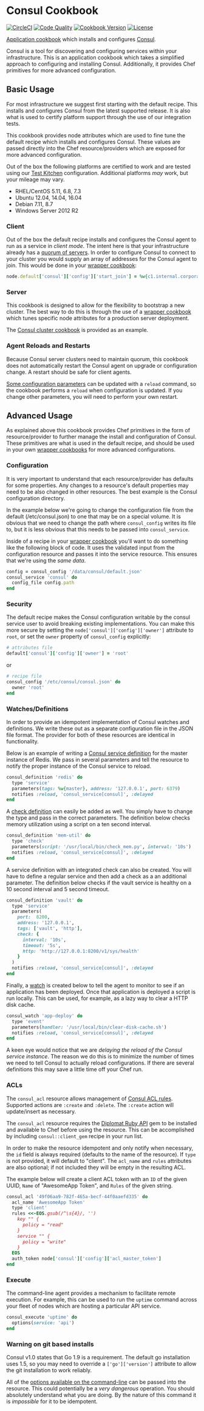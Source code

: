 # Consul Cookbook
[![CircleCI](https://circleci.com/gh/sous-chefs/consul.svg?style=svg)](https://circleci.com/gh/sous-chefs/consul)
[![Code Quality](https://img.shields.io/codeclimate/github/johnbellone/consul-cookbook.svg)](https://codeclimate.com/github/johnbellone/consul-cookbook)
[![Cookbook Version](https://img.shields.io/cookbook/v/consul.svg)](https://supermarket.chef.io/cookbooks/consul)
[![License](https://img.shields.io/badge/license-Apache_2-blue.svg)](https://www.apache.org/licenses/LICENSE-2.0)

[Application cookbook][0] which installs and configures [Consul][1].

Consul is a tool for discovering and configuring services within your
infrastructure. This is an application cookbook which takes a
simplified approach to configuring and installing
Consul. Additionally, it provides Chef primitives for more advanced
configuration.

## Basic Usage
For most infrastructure we suggest first starting with the default
recipe. This installs and configures Consul from the latest supported
release. It is also what is used to certify platform support through
the use of our integration tests.

This cookbook provides node attributes which are used to fine tune
the default recipe which installs and configures Consul. These values
are passed directly into the Chef resource/providers which are exposed
for more advanced configuration.

Out of the box the following platforms are certified to work and are
tested using our [Test Kitchen][8] configuration. Additional platforms
_may_ work, but your mileage may vary.

- RHEL/CentOS 5.11, 6.8, 7.3
- Ubuntu 12.04, 14.04, 16.04
- Debian 7.11, 8.7
- Windows Server 2012 R2

### Client
Out of the box the default recipe installs and configures the Consul
agent to run as a service in _client mode_. The intent here is that
your infrastructure already has a [quorum of servers][13]. In order
to configure Consul to connect to your cluster you would supply an
array of addresses for the Consul agent to join. This would be done
in your [wrapper cookbook][2]:
```ruby
node.default['consul']['config']['start_join'] = %w{c1.internal.corporate.com c2.internal.corporate.com c3.internal.corporate.com}
```

### Server
This cookbook is designed to allow for the flexibility to bootstrap a
new cluster. The best way to do this is through the use of a
[wrapper cookbook][2] which tunes specific node attributes for a
production server deployment.

The [Consul cluster cookbook][14] is provided as an example.

### Agent Reloads and Restarts

Because Consul server clusters need to maintain quorum, this cookbook does not
automatically restart the Consul agent on upgrade or configuration change.
A restart should be safe for client agents.

[Some configuration parameters][17] can be updated with a `reload` command, so the
cookbook performs a `reload` when configuration is updated. If you change other
parameters, you will need to perform your own restart.

## Advanced Usage
As explained above this cookbook provides Chef primitives in the form
of resource/provider to further manage the install and configuration
of Consul. These primitives are what is used in the default recipe,
and should be used in your own [wrapper cookbooks][2] for more
advanced configurations.

### Configuration
It is very important to understand that each resource/provider has
defaults for some properties. Any changes to a resource's default
properties may need to be also changed in other resources. The best
example is the Consul configuration directory.

In the example below we're going to change the configuration file from
the default (/etc/consul.json) to one that may be on a special volume.
It is obvious that we need to change the path where `consul_config`
writes its file to, but it is less obvious that this needs to be
passed into `consul_service`.

Inside of a recipe in your [wrapper cookbook][2] you'll want to do
something like the following block of code. It uses the validated
input from the configuration resource and passes it into the service
resource. This ensures that we're using the _same data_.
```ruby
config = consul_config '/data/consul/default.json'
consul_service 'consul' do
  config_file config.path
end
```

### Security
The default recipe makes the Consul configuration writable by the consul service
user to avoid breaking existing implementations. You can make this more secure
by setting the `node['consul']['config']['owner']` attribute to `root`, or set
the `owner` property of `consul_config` explicitly:

```ruby
# attributes file
default['consul']['config']['owner'] = 'root'
```
or
```ruby
# recipe file
consul_config '/etc/consul/consul.json' do
  owner 'root'
end
```

### Watches/Definitions
In order to provide an idempotent implementation of Consul
watches and definitions. We write these out as
a separate configuration file in the JSON file format. The provider
for both of these resources are identical in functionality.

Below is an example of writing a [Consul service definition][10] for
the master instance of Redis. We pass in several parameters and tell
the resource to notify the proper instance of the Consul service to
reload.
```ruby
consul_definition 'redis' do
  type 'service'
  parameters(tags: %w{master}, address: '127.0.0.1', port: 6379)
  notifies :reload, 'consul_service[consul]', :delayed
end
```

A [check definition][11] can easily be added as well. You simply have
to change the type and pass in the correct parameters. The definition
below checks memory utilization using a script on a ten second interval.
```ruby
consul_definition 'mem-util' do
  type 'check'
  parameters(script: '/usr/local/bin/check_mem.py', interval: '10s')
  notifies :reload, 'consul_service[consul]', :delayed
end
```

A service definition with an integrated check can also be created. You will have to define a regular service and then add a check as a an additional parameter. The definition below checks if the vault service is healthy on a 10 second interval and 5 second timeout.
```ruby
consul_definition 'vault' do
  type 'service'
  parameters(
    port:  8200,
    address: '127.0.0.1',
    tags: ['vault', 'http'],
    check: {
      interval: '10s',
      timeout: '5s',
      http: 'http://127.0.0.1:8200/v1/sys/health'
    }
  )
  notifies :reload, 'consul_service[consul]', :delayed
end
```

Finally, a [watch][9] is created below to tell the agent to monitor to
see if an application has been deployed. Once that application is
deployed a script is run locally. This can be used, for example, as a
lazy way to clear a HTTP disk cache.
```ruby
consul_watch 'app-deploy' do
  type 'event'
  parameters(handler: '/usr/local/bin/clear-disk-cache.sh')
  notifies :reload, 'consul_service[consul]', :delayed
end
```

A keen eye would notice that we are _delaying the reload of the Consul
service instance_. The reason we do this is to minimize the number of
times we need to tell Consul to actually reload configurations. If
there are several definitions this may save a little time off your
Chef run.

### ACLs
The `consul_acl` resource allows management of [Consul ACL rules][15]. Supported
actions are `:create` and `:delete`. The `:create` action will update/insert
as necessary.

The `consul_acl` resource requires the [Diplomat Ruby API][16] gem to be
installed and available to Chef before using the resource. This can be
accomplished by including `consul::client_gem` recipe in your run list.

In order to make the resource idempotent and only notify when necessary, the
`id` field is always required (defaults to the name of the resource).
If `type` is not provided, it will default to "client". The `acl_name`
and `rules` attributes are also optional; if not included they will be empty
in the resulting ACL.

The example below will create a client ACL token with an `ID` of the given UUID,
`Name` of "AwesomeApp Token", and `Rules` of the given string.
```ruby
consul_acl '49f06aa9-782f-465a-becf-44f0aaefd335' do
  acl_name 'AwesomeApp Token'
  type 'client'
  rules <<-EOS.gsub(/^\s{4}/, '')
    key "" {
      policy = "read"
    }
    service "" {
      policy = "write"
    }
  EOS
  auth_token node['consul']['config']['acl_master_token']
end
```

### Execute
The command-line agent provides a mechanism to facilitate remote
execution. For example, this can be used to run the `uptime` command
across your fleet of nodes which are hosting a particular API service.
```ruby
consul_execute 'uptime' do
  options(service: 'api')
end
```
### Warning on git based installs
Consul v1.0 states that Go 1.9 is a requirement. The default go installation uses
1.5, so you may need to override a `['go']['version']` attribute to allow the
git installation to work reliably.


All of the [options available on the command-line][12] can be passed
into the resource. This could potentially be a *very dangerous*
operation. You should absolutely understand what you are doing. By the
nature of this command it is _impossible_ for it to be idempotent.

[0]: http://blog.vialstudios.com/the-environment-cookbook-pattern/#theapplicationcookbook
[1]: http://consul.io
[2]: http://blog.vialstudios.com/the-environment-cookbook-pattern#thewrappercookbook
[3]: http://blog.vialstudios.com/the-environment-cookbook-pattern#thelibrarycookbook
[4]: https://github.com/johnbellone/libartifact-cookbook
[5]: https://github.com/poise/poise
[6]: https://github.com/poise/poise-service
[7]: https://github.com/skottler/selinux
[8]: https://github.com/test-kitchen/test-kitchen
[9]: https://consul.io/docs/agent/watches.html
[10]: https://consul.io/docs/agent/services.html
[11]: https://consul.io/docs/agent/checks.html
[12]: https://consul.io/docs/commands/exec.html
[13]: https://en.wikipedia.org/wiki/Quorum_(distributed_computing)
[14]: https://github.com/johnbellone/consul-cluster-cookbook
[15]: https://www.consul.io/docs/internals/acl.html
[16]: https://github.com/WeAreFarmGeek/diplomat
[17]: https://www.consul.io/docs/agent/options.html#reloadable-configuration
